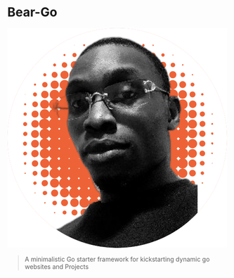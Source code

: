 # Bear-Go

![v.1.0 Screenshot](https://github.com/jim-nnamdi/Bear-Go/blob/master/public/images/profile-pic.png)

> A minimalistic Go starter framework for kickstarting dynamic go websites and Projects